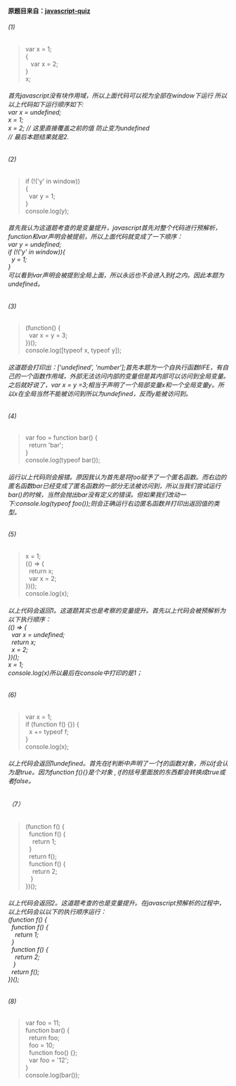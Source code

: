 
#### 原题目来自：[javascript-quiz](https://github.com/everget/javascript-quiz) 
###### (1)
>var x = 1;</br>{</br>&nbsp; &nbsp;var x = 2;</br>}</br>x;

###### 首先javascript没有块作用域，所以上面代码可以视为全部在window下运行 所以以上代码如下运行顺序如下:</br>var x = undefined;</br>x = 1; </br> x = 2; // 这里直接覆盖之前的值 防止变为undefined</br>// 最后本题结果就是2.

###### (2)
>if (!('y' in window))</br>{</br>&nbsp; var y = 1;</br>}
></br>console.log(y);
>

###### 首先我认为这道题考查的是变量提升，javascript首先对整个代码进行预解析，function和var声明会被提前，所以上面代码就变成了一下顺序：</br>var y = undefined; </br>if (!('y' in window)){</br>&nbsp; y = 1; </br>}<br>可以看到var声明会被提到全局上面，所以永远也不会进入到if之内。因此本题为undefined。

###### (3)
>(function() {</br>&nbsp; var x = y = 3;</br>})();</br>
>console.log([typeof x, typeof y]);
>

###### 这道题会打印出：['undefined', 'number'];首先本题为一个自执行函数IIFE，有自己的一个函数作用域，外部无法访问内部的变量但是其内部可以访问到全局变量。之后就好说了，var x = y =3;相当于声明了一个局部变量x和一个全局变量y。所以x在全局当然不能被访问到所以为undefined，反而y能被访问到。

###### (4)
>var foo = function bar() {</br>&nbsp; return 'bar';</br>}</br>console.log(typeof bar());
>

###### 运行以上代码则会报错。原因我认为首先是将foo赋予了一个匿名函数。而右边的匿名函数bar已经变成了匿名函数的一部分无法被访问到，所以当我们尝试运行bar()的时候，当然会抛出bar没有定义的错误。但如果我们改动一下:console.log(typeof foo());则会正确运行右边匿名函数并打印出返回值的类型。

###### (5)
>x = 1;</br>(() => {</br>&nbsp; return x;</br>&nbsp; var x = 2;</br>
})();</br>console.log(x);

###### 以上代码会返回1。这道题其实也是考察的变量提升。首先以上代码会被预解析为以下执行顺序：</br>(() => {</br>&nbsp; var x = undefined;</br>&nbsp; return x;</br>&nbsp; x = 2;</br>})();</br>x = 1;</br>console.log(x)所以最后在console中打印的是1；

###### (6)
>var x = 1;</br>if (function f() {}) {</br>&nbsp; x += typeof f;</br>}</br>console.log(x);

###### 以上代码会返回1undefined。首先在if判断中声明了一个f的函数对象，所以if会认为是true。因为function f(){}是个对象 , if的括号里面放的东西都会转换成true或者false。

###### （7）
>(function f() {</br>&nbsp; function f() { </br>&nbsp; &nbsp; return 1;&nbsp;</br>&nbsp; }</br>&nbsp; return f();</br>&nbsp; function f() { </br>&nbsp; &nbsp; return 2; </br>&nbsp; &nbsp;}</br>})();

###### 以上代码会返回2。这道题考查的也是变量提升。在javascript预解析的过程中，以上代码会以以下的执行顺序运行：</br>(function f() {</br>&nbsp; function f() { </br>&nbsp; &nbsp; return 1;&nbsp;</br>&nbsp; }</br>&nbsp; function f() { </br>&nbsp; &nbsp; return 2; </br>&nbsp; &nbsp;}</br>&nbsp; return f();</br>})();

###### (8)
>var foo = 11;</br>function bar() {</br>&nbsp; return foo;</br>&nbsp; foo = 10;</br>&nbsp; function foo() {};</br>&nbsp; var foo = '12';</br>}</br>console.log(bar());
